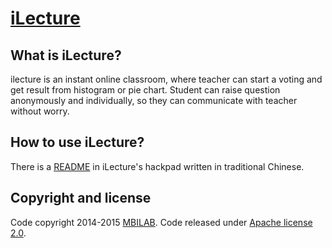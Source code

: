 # [iLecture](http://merry.ee.ncku.edu.tw/ilecture/)

## What is iLecture?

ilecture is an instant online classroom, where teacher can start a voting and get result from histogram or pie chart. Student can raise question anonymously and individually, so they can communicate with teacher without worry.


## How to use iLecture?

There is a [README](https://mbi.hackpad.com/iLecture-hMIYn94TvCm#:h=How-to-use?) in iLecture's hackpad written in traditional Chinese.


## Copyright and license

Code copyright 2014-2015 [MBILAB](http://zoro.ee.ncku.edu.tw/). Code released under [Apache license 2.0](https://github.com/mbilab/iLecture/blob/master/LICENSE).
